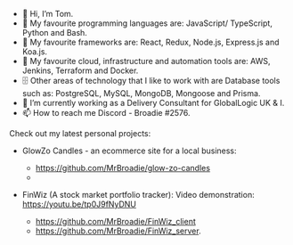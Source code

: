 - 👋 Hi, I’m Tom.
- 👾 My favourite programming languages are: JavaScript/ TypeScript, Python and Bash.
- 🤖 My favourite frameworks are: React, Redux, Node.js, Express.js and Koa.js.
- 💾 My favourite cloud, infrastructure and automation tools are: AWS, Jenkins, Terraform and Docker.
- 🗄 Other areas of technology that I like to work with are Database tools such as: PostgreSQL, MySQL, MongoDB, Mongoose and Prisma.
- 🌱 I’m currently working as a Delivery Consultant for GlobalLogic UK & I.
- 📫 How to reach me Discord - Broadie #2576.

Check out my latest personal projects:
- GlowZo Candles - an ecommerce site for a local business:
    - https://github.com/MrBroadie/glow-zo-candles
    - <deployed link here>

- FinWiz (A stock market portfolio tracker): Video demonstration: https://youtu.be/tp0J9fNyDNU
    - https://github.com/MrBroadie/FinWiz_client
    - https://github.com/MrBroadie/FinWiz_server. 
